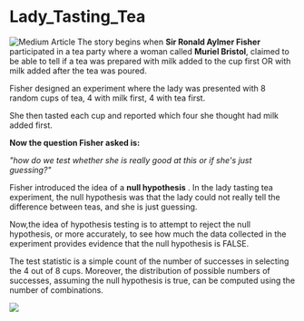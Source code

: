 # Lady_Tasting_Tea
![Medium Article]()
The story begins when **Sir Ronald Aylmer Fisher** participated in a tea party where a woman called **Muriel Bristol**, claimed to be able to tell if a tea was prepared with milk added to the cup first OR with milk added after the tea was poured.  

Fisher designed an experiment where the lady was presented with 8 random cups of tea, 4 with milk first, 4 with tea first.  

She then tasted each cup and reported which four she thought had milk added first.  

**Now the question Fisher asked is:** 

*"how do we test whether she is really good at this or if she's just guessing?"*  

Fisher introduced the idea of a **null hypothesis** . In the lady tasting tea experiment, the null hypothesis was that the lady could not really tell the difference between teas, and she is just guessing.  

Now,the idea of hypothesis testing is to attempt to reject the null hypothesis, or more accurately, to see how much the data collected in the experiment provides evidence that the null hypothesis is FALSE.  

The test statistic is a simple count of the number of successes in selecting the 4 out of 8 cups. Moreover, the distribution of possible numbers of successes, assuming the null hypothesis is true, can be computed using the number of combinations.

![](https://upload.wikimedia.org/wikipedia/commons/a/aa/Youngronaldfisher2.JPG)
